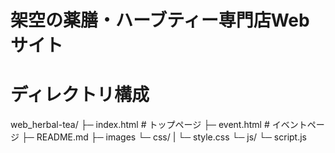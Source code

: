 # 架空の薬膳・ハーブティー専門店Webサイト


# ディレクトリ構成

web_herbal-tea/
├─ index.html        # トップページ
├─ event.html       # イベントページ
├─ README.md
├─ images
└─ css/
|    └─ style.css
└─ js/
    └─ script.js
